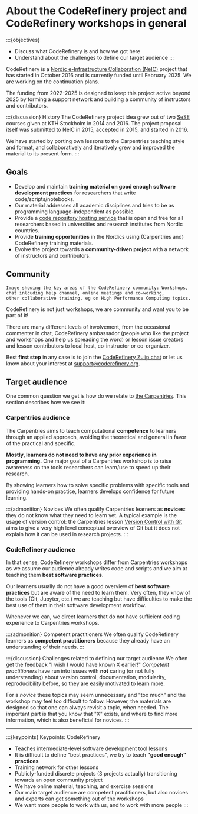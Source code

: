 # About the CodeRefinery project and CodeRefinery workshops in general

:::{objectives}
- Discuss what CodeRefinery is and how we got here
- Understand about the challenges to define our target audience
:::

CodeRefinery is a
[Nordic e-Infrastructure Collaboration (NeIC)](https://neic.no/)
project that has started in October 2016 and is currently
funded until February 2025. We are working on the continuation plans.

The funding from 2022-2025 is designed to keep this project active
beyond 2025 by forming a support network and building a community of
instructors and contributors.


:::{discussion} History
The CodeRefinery project idea grew out of two [SeSE](http://sese.nu) courses given at KTH Stockholm in 2014 and 2016.
The project proposal itself was submitted to NeIC in 2015, accepted in 2015, and started in 2016.

We have started by porting own lessons to the Carpentries teaching style and
format, and collaboratively and iteratively grew and improved the material to
its present form.
:::


## Goals

- Develop and maintain **training material on good enough software development practices** for researchers that write code/scripts/notebooks. 
- Our material addresses all academic disciplines and tries to be as programming language-independent as possible.
- Provide a [code repository hosting service](https://coderefinery.org/repository/) that is open and free
  for all researchers based in universities and research institutes from Nordic countries.
- Provide **training opportunities** in the Nordics using (Carpentries and) CodeRefinery training materials.
- Evolve the project towards a **community-driven project** with a network of instructors and contributors.


## Community

```{figure} img/community.png
Image showing the key areas of the CodeRefinery community: Workshops, chat inlcuding help channel, online meetings and co-working,
other collaborative training, eg on High Performance Computing topics.
```

CodeRefinery is not just workshops, we are community and want you to be part of it!

There are many different levels of involvement, from the occasional commenter in chat,
CodeRefinery ambassador (people who like the project and workshops and help us spreading the word) or lesson issue creators and lesson contributors to
local host, co-instructor or co-organizer.

Best **first step** in any case is to join the [CodeRefinery Zulip chat](https://coderefinery.zulipchat.com)
or let us know about your interest at support@coderefinery.org.


## Target audience

One common question we get is how do we relate to [the Carpentries](https://carpentries.org).
This section describes how we see it:


### Carpentries audience

The Carpentries aims to teach computational **competence** to learners through an applied approach,
avoiding the theoretical and general in favor of the practical and specific.

**Mostly, learners do not need to have any prior experience in programming.**
One major goal of a Carpentries workshop is to raise awareness on the tools researchers can learn/use to speed up their research.

By showing learners how to solve specific problems with specific tools and providing hands-on practice,
learners develops confidence for future learning.

:::{admonition} Novices
We often qualify Carpentries learners as **novices**: they do not know what they need to learn yet.
A typical example is the usage of version control: the Carpentries lesson
[Version Control with Git](https://swcarpentry.github.io/git-novice/)
aims to give a
very high level conceptual overview of Git but it does not explain how it can be used in research projects.
:::


### CodeRefinery audience

In that sense, CodeRefinery workshops differ from Carpentries workshops as we assume
our audience already writes code and scripts and we aim at teaching them **best software practices**.

Our learners usually do not have a good overview of **best software practices** but are aware of the need to learn them.
Very often, they know of the tools (Git, Jupyter, etc.) we are teaching
but have difficulties to make the best use of them in their software development workflow.

Whenever we can, we direct learners that do not have sufficient coding experience to Carpentries workshops.

:::{admonition} Competent practitioners
We often qualify CodeRefinery learners as **competent practitioners** because they already have an understanding of their needs.
:::

:::{discussion} Challenges related to defining our target audience
We often get the feedback "I wish I would have known X earlier!"
*Competent practitioners* have run into issues with **not** caring (or not fully understanding)
about version control, documentation, modularity, reproducibility before, so they are easily motivated to learn more.

For a *novice* these topics may seem unnecessary and "too much" and the workshop may feel too difficult to follow.
However, the materials are designed so that one can always revisit a topic, when needed.
The important part is that you know that "X" exists, and where to find more information, which is also beneficial for novices.
:::

---

:::{keypoints} Keypoints: CodeRefinery
- Teaches intermediate-level software development tool lessons
- It is difficult to define "best practices", we try to teach **"good enough" practices**
- Training network for other lessons
- Publicly-funded discrete projects (3 projects actually) transitioning towards an open community project
- We have online material, teaching, and exercise sessions
- Our main target audience are competent practitioners, but also novices and experts can get something out of the workshops
- We want more people to work with us, and to work with more people
:::
